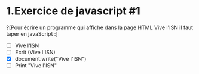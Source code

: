 # 1.Exercice de javascript #1

?[Pour écrire un programme qui affiche dans la page HTML Vive l'ISN il faut taper en javaScript :]
-[ ] Vive l'ISN
-[ ] Ecrit (Vive l'ISN)
-[X] document.write("Vive l'ISN") 
-[ ] Print "Vive l'ISN"
